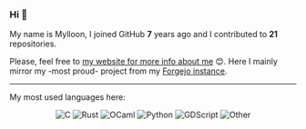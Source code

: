 ### Hi 👋

My name is Mylloon, I joined GitHub **7** years ago and I contributed to **21** repositories.

Please, feel free to [my website for more info about me](https://www.mylloon.fr) 😊.  Here I mainly mirror my -most proud- project from my [Forgejo instance](https://git.mylloon.fr).

---
My most used languages here:

<p align="center">
    <img src="https://img.shields.io/static/v1?style=flat-square&label=%E2%A0%80&color=555&labelColor=%23555555&message=C%EF%B8%B128.3%25" alt="C">
    <img src="https://img.shields.io/static/v1?style=flat-square&label=%E2%A0%80&color=555&labelColor=%23dea584&message=Rust%EF%B8%B120.8%25" alt="Rust">
    <img src="https://img.shields.io/static/v1?style=flat-square&label=%E2%A0%80&color=555&labelColor=%23ef7a08&message=OCaml%EF%B8%B116%25" alt="OCaml">
    <img src="https://img.shields.io/static/v1?style=flat-square&label=%E2%A0%80&color=555&labelColor=%233572A5&message=Python%EF%B8%B17.7%25" alt="Python">
    <img src="https://img.shields.io/static/v1?style=flat-square&label=%E2%A0%80&color=555&labelColor=%23355570&message=GDScript%EF%B8%B16.4%25" alt="GDScript">
    <img src="https://img.shields.io/static/v1?style=flat-square&label=%E2%A0%80&color=555&labelColor=%23ededed&message=Other%EF%B8%B120.5%25" alt="Other">
</p>
